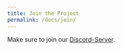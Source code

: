 ```yaml
---
title: Join the Project
permalink: /docs/join/
---
```


Make sure to join our [Discord-Server](https://discord.gg/W74jwuXGhg).